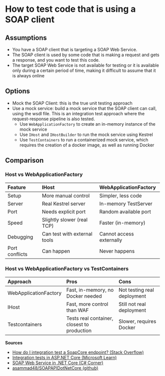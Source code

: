# How to test code that is using a SOAP client

## Assumptions

- You have a SOAP client that is targeting a SOAP Web Service.
- The SOAP client is used by some code that is making a request and gets a response, and you want to test this code.
- The target SOAP Web Service is not available for testing or it is available only during a certain period of time, making it difficult to assume that it is always online

## Options

- Mock the SOAP Client: this is the true unit testing approach
- Use a mock service: build a mock service that the SOAP client can call, using the wsdl file. This is an integration test approach where the request-response pipeline is also tested.
  - Use `WebApplicationFactory` to create an in-memory instance of the mock service
  - Use `IHost` and `IHostBuilder` to run the mock service using Kestrel
  - Use `TestContainers` to run a containerized mock service, which requires the creation of a docker image, as well as running Docker
 

## Comparison
### Host vs WebApplicationFactory
|Feature|IHost|WebApplicationFactory|
|:------|:----|:--------------------|
|Setup|More manual control|Simpler, less code|
|Server|Real Kestrel server|In-memory TestServer|
|Port|Needs explicit port|Random available port|
|Speed|Slightly slower (real TCP)|Faster (in-memory)|
|Debugging|Can test with external tools|Cannot access externally|
|Port conflicts|Can happen|Never happens|

### Host vs WebApplicationFactory vs TestContainers
|Approach|Pros|Cons|
|:-------|:---|:---|
|WebApplicationFactory|Fast, in-memory, no Docker needed|Not testing real deployment|
|IHost|Fast, more control than WAF|Still not real deployment|
|Testcontainers|Tests real container, closest to production|Slower, requires Docker|

**Sources**
- [How do I integration test a SoapCore endpoint? (Stack Overflow)](https://stackoverflow.com/questions/66338805/how-do-i-integration-test-a-soapcore-endpoint)
- [Integration tests in ASP.NET Core (Microsoft Learn)](https://learn.microsoft.com/en-us/aspnet/core/test/integration-tests?view=aspnetcore-9.0&pivots=xunit)
- [SOAP Web Service in .NET Core (C# Corner)](https://www.c-sharpcorner.com/article/soap-web-service-in-net-core/)
- [asammad48/SOAPAPIDotNetCore (github)](https://github.com/asammad48/SOAPAPIDotNetCore)
